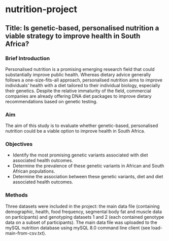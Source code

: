 # nutrition-project

## Title: Is genetic-based, personalised nutrition a viable strategy to improve health in South Africa?

### Brief Introduction
Personalised nutrition is a promising emerging research field that could substantially improve public health. Whereas dietary advice generally follows a one-size-fits-all approach, personalised nutrition aims to improve individuals’ health with a diet tailored to their individual biology, especially their genetics. Despite the relative immaturity of the field, commercial companies are already offering DNA diet packages to improve dietary recommendations based on genetic testing.

### Aim
The aim of this study is to evaluate whether genetic-based, personalised nutrition could be a viable option to improve health in South Africa.

### Objectives
* Identify the most promising genetic variants associated with diet associated health outcomes.
* Determine the prevalence of these genetic variants in African and South African populations.
* Determine the association between these genetic variants, diet and diet associated health outcomes.

### Methods
Three datasets were included in the project: the main data file (containing demographic, health, food frequency, segmental body fat and muscle data on participants) and genotyping datasets 1 and 2 (each contained genotype data on a subset of participants). The main data file was uploaded to the mySQL nutrition database using mySQL 8.0 command line client (see load-main-from-csv.txt).

